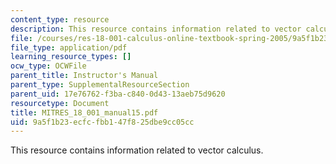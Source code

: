 ```yaml
---
content_type: resource
description: This resource contains information related to vector calculus.
file: /courses/res-18-001-calculus-online-textbook-spring-2005/9a5f1b23ecfcfbb147f825dbe9cc05cc_MITRES_18_001_manual15.pdf
file_type: application/pdf
learning_resource_types: []
ocw_type: OCWFile
parent_title: Instructor's Manual
parent_type: SupplementalResourceSection
parent_uid: 17e76762-f3ba-c840-0d43-13aeb75d9620
resourcetype: Document
title: MITRES_18_001_manual15.pdf
uid: 9a5f1b23-ecfc-fbb1-47f8-25dbe9cc05cc
---
```

This resource contains information related to vector calculus.

